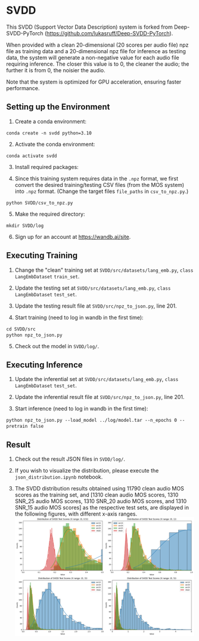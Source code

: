 # SVDD

This SVDD (Support Vector Data Description) system is forked from Deep-SVDD-PyTorch (https://github.com/lukasruff/Deep-SVDD-PyTorch).

When provided with a clean 20-dimensional (20 scores per audio file) npz file as training data and a 20-dimensional npz file for inference as testing data, the system will generate a non-negative value for each audio file requiring inference. The closer this value is to 0, the cleaner the audio; the further it is from 0, the noisier the audio.

Note that the system is optimized for GPU acceleration, ensuring faster performance.

## Setting up the Environment

1. Create a conda environment:

```
conda create -n svdd python=3.10
```

2. Activate the conda environment:

```
conda activate svdd
```

3. Install required packages:

4. Since this training system requires data in the `.npz` format, we first convert the desired training/testing CSV files (from the MOS system) into `.npz` format. (Change the target files `file_paths` in `csv_to_npz.py`.)

```
python SVDD/csv_to_npz.py
```

5. Make the required directory:

```
mkdir SVDD/log
```

6. Sign up for an account at https://wandb.ai/site.

## Executing Training

1. Change the "clean" training set at `SVDD/src/datasets/lang_emb.py`, `class LangEmbDataset` `train_set`.

2. Update the testing set at `SVDD/src/datasets/lang_emb.py`, `class LangEmbDataset` `test_set`.

3. Update the testing result file at `SVDD/src/npz_to_json.py`, line 201.

4. Start training (need to log in wandb in the first time):

```
cd SVDD/src
python npz_to_json.py
```

5. Check out the model in `SVDD/log/`.

## Executing Inference

1. Update the inferential set at `SVDD/src/datasets/lang_emb.py`, `class LangEmbDataset` `test_set`.

2. Update the inferential result file at `SVDD/src/npz_to_json.py`, line 201.

3. Start inference (need to log in wandb in the first time):

```
python npz_to_json.py --load_model ../log/model.tar --n_epochs 0 --pretrain false
```

## Result

1. Check out the result JSON files in `SVDD/log/`.

2. If you wish to visualize the distribution, please execute the `json_distribution.ipynb` notebook.

3. The SVDD distribution results obtained using 11790 clean audio MOS scores as the training set, and [1310 clean audio MOS scores, 1310 SNR_25 audio MOS scores, 1310 SNR_20 audio MOS scores, and 1310 SNR_15 audio MOS scores] as the respective test sets, are displayed in the following figures, with different x-axis ranges.
   ![svdd_distribution.png](./svdd_distribution.png)
